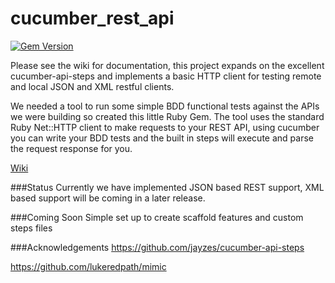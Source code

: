 cucumber_rest_api
=================

[![Gem Version](https://badge.fury.io/rb/cucumber-rest-api.png)](http://badge.fury.io/rb/cucumber-rest-api)  

Please see the wiki for documentation, this project expands on the excellent cucumber-api-steps and implements a basic HTTP client for testing remote and local JSON and XML restful clients.  

We needed a tool to run some simple BDD functional tests against the APIs we were building so created this little Ruby Gem. The tool uses the standard Ruby Net::HTTP client to make requests to your REST API, using cucumber you can write your BDD tests and the built in steps will execute and parse the request response for you.  

[Wiki](https://github.com/DigitalInnovation/cucumber_rest_api/wiki)  

###Status
Currently we have implemented JSON based REST support, XML based support will be coming in a later release.  

###Coming Soon
Simple set up to create scaffold features and custom steps files   

###Acknowledgements
https://github.com/jayzes/cucumber-api-steps

https://github.com/lukeredpath/mimic
